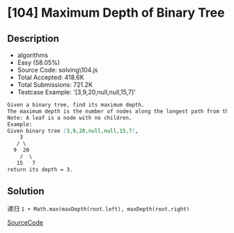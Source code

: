 # [104] Maximum Depth of Binary Tree

## Description

* algorithms
* Easy (58.05%)
* Source Code:       solving\104.js
* Total Accepted:    418.6K
* Total Submissions: 721.2K
* Testcase Example:  '[3,9,20,null,null,15,7]'

```md
Given a binary tree, find its maximum depth.
The maximum depth is the number of nodes along the longest path from the root node down to the farthest leaf node.
Note: A leaf is a node with no children.
Example:
Given binary tree [3,9,20,null,null,15,7],
    3
   / \
  9  20
    /  \
   15   7
return its depth = 3.

```

## Solution

递归 `1 + Math.max(maxDepth(root.left), maxDepth(root.right)`

[SourceCode](./solution.js)